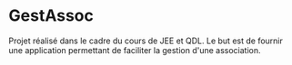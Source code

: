 # GestAssoc
Projet réalisé dans le cadre du cours de JEE et QDL.
Le but est de fournir une application permettant de faciliter la gestion d'une association.